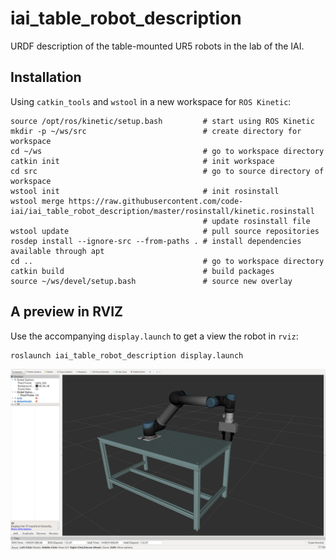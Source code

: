 # iai_table_robot_description
URDF description of the table-mounted UR5 robots in the lab of the IAI.

## Installation
Using ```catkin_tools``` and ```wstool``` in a new workspace for ```ROS Kinetic```:
```
source /opt/ros/kinetic/setup.bash         # start using ROS Kinetic
mkdir -p ~/ws/src                          # create directory for workspace
cd ~/ws                                    # go to workspace directory
catkin init                                # init workspace
cd src                                     # go to source directory of workspace
wstool init                                # init rosinstall
wstool merge https://raw.githubusercontent.com/code-iai/iai_table_robot_description/master/rosinstall/kinetic.rosinstall
                                           # update rosinstall file
wstool update                              # pull source repositories
rosdep install --ignore-src --from-paths . # install dependencies available through apt
cd ..                                      # go to workspace directory
catkin build                               # build packages
source ~/ws/devel/setup.bash               # source new overlay
```

## A preview in RVIZ
Use the accompanying ```display.launch``` to get a view the robot in ```rviz```:
```
roslaunch iai_table_robot_description display.launch
```

![rviz view](https://raw.githubusercontent.com/code-iai/iai_table_robot_description/master/docs/iai_table_robot.png)
